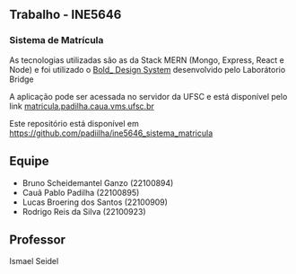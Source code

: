 ## Trabalho - INE5646

### Sistema de Matrícula

As tecnologias utilizadas são as da Stack MERN (Mongo, Express, React e Node) e foi utilizado o [Bold\_ Design System](https://bold.bridge.ufsc.br/) desenvolvido pelo Laborátorio Bridge

A aplicação pode ser acessada no servidor da UFSC e está disponível pelo link [matricula.padilha.caua.vms.ufsc.br](http://matricula.padilha.caua.vms.ufsc.br:3000/)

Este repositório está disponível em https://github.com/padiilha/ine5646_sistema_matricula

## Equipe

- Bruno Scheidemantel Ganzo (22100894)
- Cauã Pablo Padilha (22100895)
- Lucas Broering dos Santos (22100909)
- Rodrigo Reis da Silva (22100923)

## Professor

Ismael Seidel
